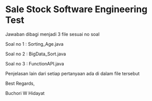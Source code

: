 # Sale Stock Software Engineering Test

Jawaban dibagi menjadi 3 file sesuai no soal

Soal no 1 : Sorting_Age.java

Soal no 2 : BigData_Sort.java

Soal no 3 : FunctionAPI.java

Penjelasan lain dari setiap pertanyaan ada di dalam file tersebut

Best Regards,


Buchori W Hidayat
